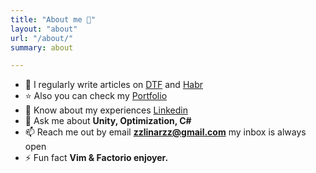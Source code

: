 ```yaml
---
title: "About me 👋"
layout: "about"
url: "/about/"
summary: about 

---
```


- 📝 I regularly write articles on [DTF](https://dtf.ru/u/197646-linar-khilazhev) and [Habr](https://habr.com/ru/users/LinarMast/publications/articles/)
- ⭐ Also you can check my [Portfolio](/portfolio/)
- 📄 Know about my experiences [Linkedin](https://www.linkedin.com/in/linar-khilazhev/)
- 💬 Ask me about **Unity, Optimization, C#**
- 📫 Reach me out by email **zzlinarzz@gmail.com** my inbox is always open
- ⚡ Fun fact **Vim & Factorio enjoyer.**

